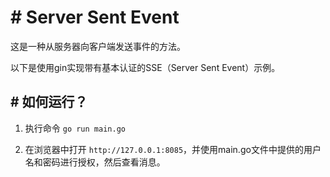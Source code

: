 # # Server Sent Event

这是一种从服务器向客户端发送事件的方法。

以下是使用gin实现带有基本认证的SSE（Server Sent Event）示例。
## # 如何运行？

1) 执行命令 ``go run main.go``

2) 在浏览器中打开 ``http://127.0.0.1:8085``，并使用main.go文件中提供的用户名和密码进行授权，然后查看消息。
